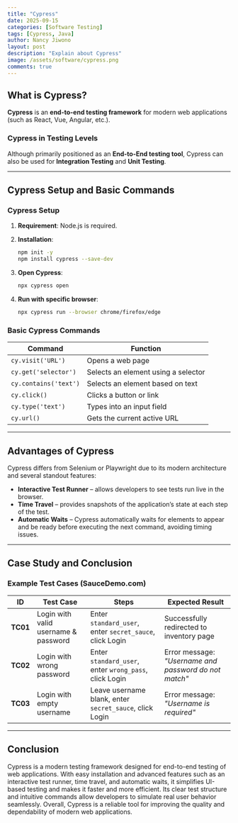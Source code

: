 ```yaml
---
title: "Cypress"
date: 2025-09-15
categories: [Software Testing]
tags: [Cypress, Java]
author: Nancy Jiwono
layout: post
description: "Explain about Cypress"
image: /assets/software/cypress.png
comments: true
---
```


## What is Cypress?

**Cypress** is an **end-to-end testing framework** for modern web applications (such as React, Vue, Angular, etc.).

### Cypress in Testing Levels

Although primarily positioned as an **End-to-End testing tool**, Cypress can also be used for **Integration Testing** and **Unit Testing**.

---

## Cypress Setup and Basic Commands

### Cypress Setup

1. **Requirement**: Node.js is required.
2. **Installation**:
    
    ```bash
    npm init -y
    npm install cypress --save-dev
    
    ```
    
3. **Open Cypress**:
    
    ```bash
    npx cypress open
    
    ```
    
4. **Run with specific browser**:
    
    ```bash
    npx cypress run --browser chrome/firefox/edge
    
    ```
    

### Basic Cypress Commands

| Command | Function |
| --- | --- |
| `cy.visit('URL')` | Opens a web page |
| `cy.get('selector')` | Selects an element using a selector |
| `cy.contains('text')` | Selects an element based on text |
| `cy.click()` | Clicks a button or link |
| `cy.type('text')` | Types into an input field |
| `cy.url()` | Gets the current active URL |

---

## Advantages of Cypress

Cypress differs from Selenium or Playwright due to its modern architecture and several standout features:

- **Interactive Test Runner** – allows developers to see tests run live in the browser.
- **Time Travel** – provides snapshots of the application’s state at each step of the test.
- **Automatic Waits** – Cypress automatically waits for elements to appear and be ready before executing the next command, avoiding timing issues.

---

## Case Study and Conclusion

### Example Test Cases (SauceDemo.com)

| ID | Test Case | Steps | Expected Result |
| --- | --- | --- | --- |
| **TC01** | Login with valid username & password | Enter `standard_user`, enter `secret_sauce`, click Login | Successfully redirected to inventory page |
| **TC02** | Login with wrong password | Enter `standard_user`, enter `wrong_pass`, click Login | Error message: *"Username and password do not match"* |
| **TC03** | Login with empty username | Leave username blank, enter `secret_sauce`, click Login | Error message: *"Username is required"* |

---

## Conclusion

Cypress is a modern testing framework designed for end-to-end testing of web applications. With easy installation and advanced features such as an interactive test runner, time travel, and automatic waits, it simplifies UI-based testing and makes it faster and more efficient. Its clear test structure and intuitive commands allow developers to simulate real user behavior seamlessly. Overall, Cypress is a reliable tool for improving the quality and dependability of modern web applications.